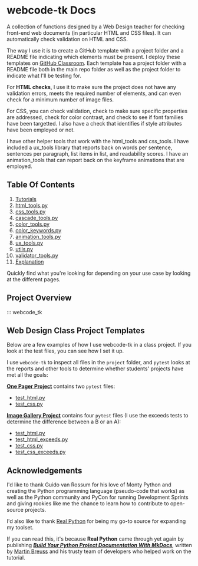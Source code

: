 # webcode-tk Docs

A collection of functions designed by a Web Design teacher for checking front-end web documents (in particular HTML and CSS files). It can automatically check validation on HTML and CSS.


The way I use it is to create a GitHub template with a project folder and a README file indicating which elements must be present. I deploy these templates on [GitHub Classroom](https://classroom.github.com/). Each template has a project folder with a README file both in the main repo folder as well as the project folder to indicate what I'll be testing for.


For **HTML checks**, I use it to make sure the project does not have any validation errors, meets the required number of elements, and can even check for a minimum number of image files.


For CSS, you can check validation, check to make sure specific properties are addressed, check for color contrast, and check to see if font families have been targetted. I also have a check that identifies if style attributes have been employed or not.


I have other helper tools that work with the html_tools and css_tools. I have included a ux_tools library that reports back on words per sentence, sentences per paragraph, list items in list, and readability scores. I have an animation_tools that can report back on the keyframe animations that are employed.

## Table Of Contents

1. [Tutorials](tutorials.md)
2. [html_tools.py](reference/html_tools.md)
3. [css_tools.py](reference/css_tools.md)
4. [cascade_tools.py](reference/cascade_tools.md)
5. [color_tools.py](reference/color_tools.md)
6. [color_keywords.py](reference/color_keywords.md)
7. [animation_tools.py](reference/animation_tools.md)
8. [ux_tools.py](reference/ux_tools.md)
9. [utils.py](reference/utils.md)
10. [validator_tools.py](reference/validator_tools.md)
11. [Explanation](explanation.md)

Quickly find what you're looking for depending on
your use case by looking at the different pages.

## Project Overview

::: webcode_tk

## Web Design Class Project Templates

Below are a few examples of how I use webcode-tk in a class project. If you look at the test files, you can see how I set it up.

I use `webcode-tk` to inspect all files in the `project` folder, and `pytest` looks at the reports and other tools to determine whether students' projects have met all the goals:

**[One Pager Project](https://github.com/CenturyHSTech/one-pager-project)** contains two `pytest` files:

  + [test_html.py](https://github.com/CenturyHSTech/one-pager-project/blob/main/tests/test_html.py)
  + [test_css.py](https://github.com/CenturyHSTech/one-pager-project/blob/main/tests/test_css.py)

**[Image Gallery Project](https://github.com/CenturyHSTech/Image-Gallery-Project)** contains four `pytest` files (I use the exceeds tests to determine the difference between a B or an A):

  + [test_html.py](https://github.com/CenturyHSTech/Image-Gallery-Project/blob/main/tests/test_html.py)
  + [test_html_exceeds.py](https://github.com/CenturyHSTech/Image-Gallery-Project/blob/main/tests/test_html_exceeds.py)
  + [test_css.py](https://github.com/CenturyHSTech/Image-Gallery-Project/blob/main/tests/test_css.py)
  + [test_css_exceeds.py](https://github.com/CenturyHSTech/Image-Gallery-Project/blob/main/tests/test_css_exceeds.py)

## Acknowledgements
I'd like to thank Guido van Rossum for his love of Monty Python and creating the Python programming language (pseudo-code that works) as well as the Python community and PyCon for running Development Sprints and giving rookies like me the chance to learn how to contribute to open-source projects.

I'd also like to thank [Real Python](https://realpython.com/) for being my go-to source for expanding my toolset.

If you can read this, it's because **Real Python** came through yet again by publishing ***[Build Your Python Project Documentation With MkDocs](https://realpython.com/python-project-documentation-with-mkdocs/)***, written by [Martin Breuss](https://realpython.com/python-project-documentation-with-mkdocs/#author) and his trusty team of developers who helped work on the tutorial.
